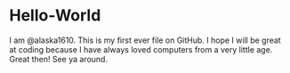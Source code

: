 # Hello-World

I am @alaska1610. This is my first ever file on GitHub. I hope I will be great at coding because I have always loved computers from a very little age. Great then! See ya around. 

